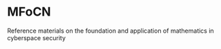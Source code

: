 # MFoCN
Reference materials on the foundation and application of mathematics in cyberspace security
